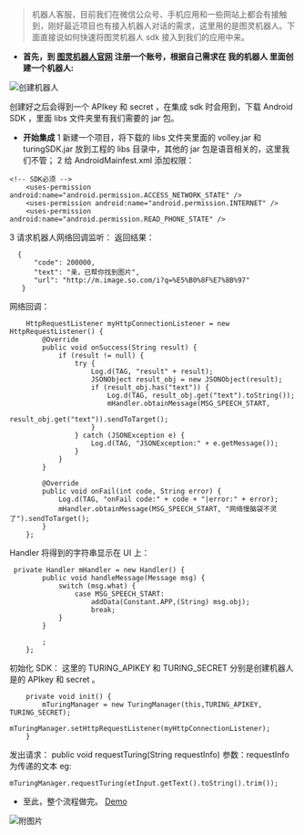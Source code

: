 >机器人客服，目前我们在微信公众号、手机应用和一些网站上都会有接触到，刚好最近项目也有接入机器人对话的需求，这里用的是图灵机器人。下面直接说如何快速将图灵机器人 sdk 接入到我们的应用中来。

* **首先，到 [图灵机器人官网](http://www.tuling123.com/ "图灵机器人官网") 注册一个账号，根据自己需求在 我的机器人 里面创建一个机器人:**


![创建机器人](http://upload-images.jianshu.io/upload_images/2591553-24613f49d4fc49cf.png?imageMogr2/auto-orient/strip%7CimageView2/2/w/1240)

创建好之后会得到一个 APIkey 和 secret ，在集成 sdk 时会用到，下载 Android SDK ，里面 libs 文件夹里有我们需要的  jar 包。

*  **开始集成**
1 新建一个项目，将下载的 libs 文件夹里面的 volley.jar 和 turingSDK.jar 放到工程的 libs 目录中，其他的  jar 包是语音相关的，这里我们不管；
2 给 AndroidMainfest.xml 添加权限：
```
<!-- SDK必须 -->
    <uses-permission android:name="android.permission.ACCESS_NETWORK_STATE" />
    <uses-permission android:name="android.permission.INTERNET" />
    <uses-permission android:name="android.permission.READ_PHONE_STATE" />
```

3 请求机器人网络回调监听：
返回结果：
```
  {
      "code": 200000,
      "text": "亲，已帮你找到图片",
      "url": "http://m.image.so.com/i?q=%E5%B0%8F%E7%8B%97"
   }
```

网络回调：
```
    HttpRequestListener myHttpConnectionListener = new HttpRequestListener() {
        @Override
        public void onSuccess(String result) {
            if (result != null) {
                try {
                    Log.d(TAG, "result" + result);
                    JSONObject result_obj = new JSONObject(result);
                    if (result_obj.has("text")) {
                        Log.d(TAG, result_obj.get("text").toString());
                        mHandler.obtainMessage(MSG_SPEECH_START,
                                result_obj.get("text")).sendToTarget();
                    }
                } catch (JSONException e) {
                    Log.d(TAG, "JSONException:" + e.getMessage());
                }
            }
        }

        @Override
        public void onFail(int code, String error) {
            Log.d(TAG, "onFail code:" + code + "|error:" + error);
            mHandler.obtainMessage(MSG_SPEECH_START, "网络慢脑袋不灵了").sendToTarget();
        }
    };
```

Handler 将得到的字符串显示在 UI 上：
```
 private Handler mHandler = new Handler() {
        public void handleMessage(Message msg) {
            switch (msg.what) {
                case MSG_SPEECH_START:
                    addData(Constant.APP,(String) msg.obj);
                    break;
            }
        }

        ;
    };
```

初始化 SDK：
这里的 TURING_APIKEY 和 TURING_SECRET 分别是创建机器人是的  APIkey 和 secret 。
```
    private void init() {
        mTuringManager = new TuringManager(this,TURING_APIKEY, TURING_SECRET);
        mTuringManager.setHttpRequestListener(myHttpConnectionListener);
    }
```
发出请求：
public void requestTuring(String requestInfo)
参数：requestInfo 为传递的文本
eg:
```
mTuringManager.requestTuring(etInput.getText().toString().trim());
```


* 至此，整个流程做完。 [Demo](http://www.tuling123.com/ "图灵机器人Demo")


![附图片](http://upload-images.jianshu.io/upload_images/2591553-1066501eb664486f.png?imageMogr2/auto-orient/strip%7CimageView2/2/w/1240)

